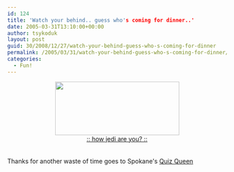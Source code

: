 ```yaml
---
id: 124
title: 'Watch your behind.. guess who's coming for dinner..'
date: 2005-03-31T13:10:00+00:00
author: tsykoduk
layout: post
guid: 30/2008/12/27/watch-your-behind-guess-who-s-coming-for-dinner
permalink: /2005/03/31/watch-your-behind-guess-who-s-coming-for-dinner/
categories:
  - Fun!
---
```

<center><img src="http://www.gaijindesign.com/lawriemalen/jedi/jedimaster.jpg" width="285" height="123" border="0" /><br /><a href="http://www.gaijindesign.com/lawriemalen/jedi" target="_blank">:: how jedi are you? ::</a></center><br /><br />Thanks for another waste of time goes to Spokane's <a href=http://emilyscraziness.blogspot.com/2005/03/i-rock.html>Quiz Queen</a>
